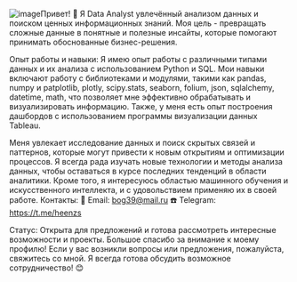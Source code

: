 ![image](https://github.com/Heensz/Heensz/assets/110828421/be63ff0c-0881-4b86-a389-69e49d7a94b1)Привет! 👋
Я Data Analyst увлечённый анализом данных и поиском ценных информационных знаний. Моя цель - превращать сложные данные в понятные и полезные инсайты, которые помогают принимать обоснованные бизнес-решения.

Опыт работы и навыки:
Я имею опыт работы с различными типами данных и их анализа с использованием Python и SQL.
Мои навыки включают работу с библиотеками и модулями, такими как pandas, numpy и patplotlib, plotly, scipy.stats, seaborn, folium, json, sqlalchemy, datetime, math, что позволяет мне эффективно обрабатывать и визуализировать информацию. Также, у меня есть опыт построения дашбордов с использованием программы визуализации данных Tableau.

Меня увлекает исследование данных и поиск скрытых связей и паттернов, которые могут привести к новым открытиям и оптимизации процессов.
Я всегда рада изучать новые технологии и методы анализа данных, чтобы оставаться в курсе последних тенденций в области аналитики.
Кроме того, я интересуюсь областью машинного обучения и искусственного интеллекта, и с удовольствием применяю их в своей работе.
Контакты:
📧 Email: bog39@mail.ru
☎️ Telegram:  https://t.me/heenzs

Статус:
Открыта для предложений и готова рассмотреть интересные возможности и проекты.
Большое спасибо за внимание к моему профилю! Если у вас возникли вопросы или предложения, пожалуйста, свяжитесь со мной. Я всегда готова обсудить возможное сотрудничество! 😊

